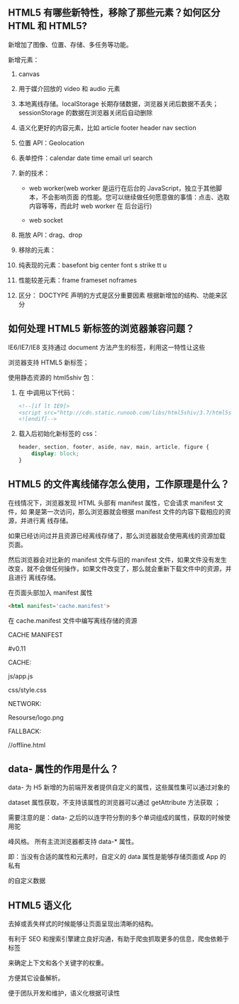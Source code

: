 ## HTML5 有哪些新特性，移除了那些元素？如何区分 HTML 和 HTML5?
新增加了图像、位置、存储、多任务等功能。 

新增元素：

1. canvas 

2. 用于媒介回放的 video 和 audio 元素 

3. 本地离线存储。localStorage 长期存储数据，浏览器关闭后数据不丢失；sessionStorage 的数据在浏览器关闭后自动删除 

4. 语义化更好的内容元素，比如 article footer header nav section

5. 位置 API：Geolocation 

6. 表单控件：calendar date time email url search 

7. 新的技术： 

   - web worker(web worker 是运行在后台的 JavaScript，独立于其他脚本，不会影响页面 的性能。您可以继续做任何愿意做的事情：点击、选取内容等等，而此时 web worker 在 后台运行) 

   - web socket 

8. 拖放 API：drag、drop 

9. 移除的元素：

10.  纯表现的元素：basefont big center font s strike tt u

11. 性能较差元素：frame frameset noframes 

12. 区分： DOCTYPE 声明的方式是区分重要因素 根据新增加的结构、功能来区分



## **如何处理 HTML5 新标签的浏览器兼容问题？** 

IE6/IE7/IE8 支持通过 document 方法产生的标签，利用这一特性让这些 

浏览器支持 HTML5 新标签； 

使用静态资源的 html5shiv 包： 

1. 在 <head> 中调用以下代码： 

   ```html
   <!--[if lt IE9]>
   <script src="http://cdn.static.runoob.com/libs/html5shiv/3.7/html5shiv.min.js" ></script> 
   <![endif]-->
   ```

   

2. 载入后初始化新标签的 css： 

   ```css
   header, section, footer, aside, nav, main, article, figure { 
       display: block;
   }
   ```

   

## **HTML5 的文件离线储存怎么使用，工作原理是什么？**



在线情况下，浏览器发现 HTML 头部有 manifest 属性，它会请求 manifest 文件，如 果是第一次访问，那么浏览器就会根据 manifest 文件的内容下载相应的资源，并进行离 线存储。

如果已经访问过并且资源已经离线存储了，那么浏览器就会使用离线的资源加载 页面。

然后浏览器会对比新的 manifest 文件与旧的 manifest 文件，如果文件没有发生 改变，就不会做任何操作，如果文件改变了，那么就会重新下载文件中的资源，并且进行 离线存储。 



在页面头部加入 manifest 属性 

```html
<html manifest='cache.manifest'>
```

在 cache.manifest 文件中编写离线存储的资源

CACHE MANIFEST 

\#v0.11 

CACHE: 

js/app.js 

css/style.css

NETWORK: 

Resourse/logo.png 

FALLBACK: 

//offline.html



## **data- 属性的作用是什么？** 

data- 为 H5 新增的为前端开发者提供自定义的属性，这些属性集可以通过对象的 

dataset 属性获取，不支持该属性的浏览器可以通过 getAttribute 方法获取 ； 

需要注意的是：data- 之后的以连字符分割的多个单词组成的属性，获取的时候使用驼 

峰风格。 所有主流浏览器都支持 data-* 属性。 

即：当没有合适的属性和元素时，自定义的 data 属性是能够存储页面或 App 的私有 

的自定义数据





## **HTML5 语义化**

去掉或丢失样式的时候能够让页面呈现出清晰的结构。 

有利于 SEO 和搜索引擎建立良好沟通，有助于爬虫抓取更多的信息，爬虫依赖于标签 

来确定上下文和各个关键字的权重。 

方便其它设备解析。 

便于团队开发和维护，语义化根据可读性
